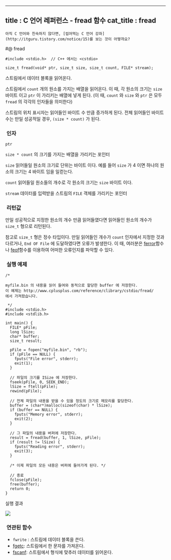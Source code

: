 ----------------
title : C 언어 레퍼런스 - fread 함수
cat_title :  fread
--------------



```warning
아직 C 언어와 친숙하지 않다면, [씹어먹는 C 언어 강좌](http://itguru.tistory.com/notice/15)를 보는 것이 어떻까요?

```

#@ fread



```cpp-formatted
#include <stdio.h>  // C++ 에서는 <cstdio>

size_t fread(void* ptr, size_t size, size_t count, FILE* stream);
```


스트림에서 데이터 블록을 읽어온다.

스트림에서 `count` 개의 원소를 가지는 배열을 읽어온다. 이 때, 각 원소의 크기는 `size` 바이트 이고 `ptr` 이 가리키는 배열에 넣게 된다. (이 때, `count` 와 `size` 와 `ptr` 은 모두 `fread` 의 각각의 인자들을 의미한다)

스트림의 위치 표시자는 읽어들인 바이트 수 만큼 증가하게 된다.
전체 읽어들인 바이트 수는 만일 성공적일 경우, `(size * count)` 가 된다.



###  인자




`ptr`

`size * count` 의 크기를 가지는 배열을 가리키는 포인터

`size`
읽어들일 원소의 크기로 단위는 바이트 이다. 예를 들어 `size` 가 4 이면 하나의 원소의 크기는 4 바이트 임을 일컫는다.

`count`
읽어들일 원소들의 개수로 각 원소의 크기는 `size` 바이트 이다.

`stream`
데이터를 입력받을 스트림의 `FILE` 객체를 가리키는 포인터



###  리턴값




만일 성공적으로 지정한 원소의 개수 만큼 읽어들였다면 읽어들인 원소의 개수가 `size_t` 형으로 리턴된다. 

참고로 `size_t` 형은 정수 타입이다. 만일 읽어들인 개수가 `count` 인자에서 지정한 것과 다르거나, `End OF File` 에 도달하였다면 오류가 발생한다. 이 때, 여러분은 [ferror](http://itguru.tistory.com/52)함수나 [feof](http://itguru.tistory.com/51)함수를 이용하여 어떠한 오류인지를 파악할 수 있다.



###  실행 예제


```cpp-formatted
/*

myfile.bin 의 내용을 읽어 들여와 동적으로 할당한 buffer 에 저장한다.
이 예제는 http://www.cplusplus.com/reference/clibrary/cstdio/fread/
에서 가져왔습니다.

 */
#include <stdio.h>
#include <stdlib.h>

int main() {
  FILE* pFile;
  long lSize;
  char* buffer;
  size_t result;

  pFile = fopen("myfile.bin", "rb");
  if (pFile == NULL) {
    fputs("File error", stderr);
    exit(1);
  }

  // 파일의 크기를 ISize 에 저장한다.
  fseek(pFile, 0, SEEK_END);
  lSize = ftell(pFile);
  rewind(pFile);

  // 전체 파일의 내용을 받을 수 있을 정도의 크기로 메모리를 할당한다.
  buffer = (char*)malloc(sizeof(char) * lSize);
  if (buffer == NULL) {
    fputs("Memory error", stderr);
    exit(2);
  }

  // 그 파일의 내용을 버퍼에 저장한다.
  result = fread(buffer, 1, lSize, pFile);
  if (result != lSize) {
    fputs("Reading error", stderr);
    exit(3);
  }

  /* 이제 파일의 모든 내용은 버퍼에 들어가게 된다. */

  // 종료
  fclose(pFile);
  free(buffer);
  return 0;
}
```


실행 결과


![](http://img1.daumcdn.net/thumb/R1920x0/?fname=http%3A%2F%2Fcfile2.uf.tistory.com%2Fimage%2F154D38104BA61B89A274D0)

###  연관된 함수

* `fwrite` : 스트림에 데이터 블록을 쓴다.
*  [fgetc](http://itguru.tistory.com/37): 스트림에서 한 문자를 가져온다.
*  [fscanf](http://itguru.tistory.com/65): 스트림에서 형식에 맞추러 데이터를 읽어온다.